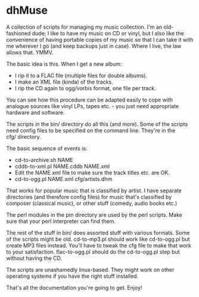 # dhMuse
A collection of scripts for managing my music collection.
I'm an old-fashioned dude; I like to have my music on CD or vinyl, but I also like the
convenience of having portable copies of my music so that I can take it with me wherever
I go (and keep backups just in case). Where I live, the law allows that. YMMV.

The basic idea is this. When I get a new album:

* I rip it to a FLAC file (multiple files for double albums).
* I make an XML file (kinda) of the tracks.
* I rip the CD again to ogg/vorbis format, one file per track.

You can see how this procedure can be adapted easily to cope with analogue sources like vinyl LPs,
tapes etc. - you just need appropriate hardware and software.

The scripts in the bin/ directory do all this (and more). Some of the scripts need config files to
be specified on the command line. They're in the cfg/ directory.

The basic sequence of events is:

* cd-to-archive.sh NAME
* cddb-to-xml.pl NAME.cddb NAME.xml
* Edit the NAME.xml file to make sure the track titles etc. are OK.
* cd-to-ogg.pl NAME.xml cfg/artists.dhm

That works for popular music that is classified by artist. I have separate directories
(and therefore config files) for music that's classified by composer (classical music),
or other stuff (comedy, audio books etc.)

The perl modules in the pm directory are used by the perl scripts. Make sure that your perl
interpreter can find them.

The rest of the stuff in bin/ does assorted stuff with various formats. Some of the scripts
might be old. cd-to-mp3.pl should work like cd-to-ogg.pl but create MP3 files instead. You'll have to
tweak the cfg file to make that work to your satisfaction. flac-to-ogg.pl should do the cd-to-ogg.pl
step but without having the CD.

The scripts are unashamedly linux-based. They might work on other operating systems
if you have the right stuff installed.

That's all the documentation you're going to get. Enjoy!
